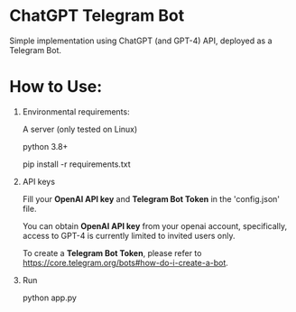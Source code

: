 # ChatGPT Telegram Bot
Simple implementation using ChatGPT (and GPT-4) API, deployed as a Telegram Bot.

# How to Use:
1. Environmental requirements:

    A server (only tested on Linux)
    
    python 3.8+
    
    pip install -r requirements.txt

2. API keys

    Fill your **OpenAI API key** and **Telegram Bot Token** in the 'config.json' file.
  
    You can obtain **OpenAI API key** from your openai account, specifically, access to GPT-4 is currently limited to invited users only.
  
    To create a **Telegram Bot Token**, please refer to https://core.telegram.org/bots#how-do-i-create-a-bot.
  
3. Run

    python app.py
